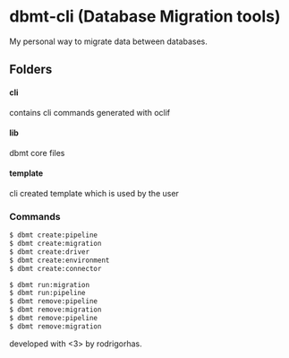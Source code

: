 # dbmt-cli (Database Migration tools)

My personal way to migrate data between databases.

## Folders

#### cli

contains cli commands generated with oclif

#### lib

dbmt core files

#### template

cli created template which is used by the user

### Commands

```bash
$ dbmt create:pipeline
$ dbmt create:migration
$ dbmt create:driver
$ dbmt create:environment
$ dbmt create:connector

$ dbmt run:migration
$ dbmt run:pipeline
$ dbmt remove:pipeline
$ dbmt remove:migration
$ dbmt remove:pipeline
$ dbmt remove:migration
```

developed with <3> by rodrigorhas.

